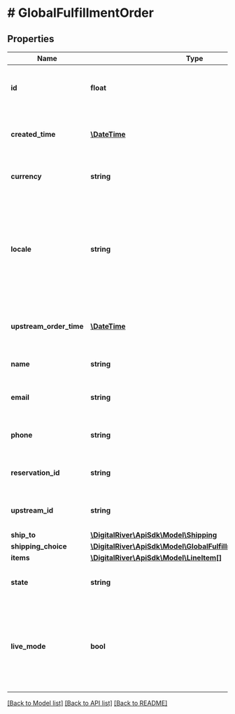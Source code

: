 # # GlobalFulfillmentOrder

## Properties

Name | Type | Description | Notes
------------ | ------------- | ------------- | -------------
**id** | **float** | The unique identifier of the fulfillment order. | [optional] [readonly] 
**created_time** | [**\DateTime**](\DateTime.md) | The time when the fulfillment order was created. | [optional] [readonly] 
**currency** | **string** | A three-letter ISO currency code. | [optional] 
**locale** | **string** | A locale designator that combines a two-letter ISO 639-1 language code with a ISO 3166-1 alpha-2 country code. | [optional] 
**upstream_order_time** | [**\DateTime**](\DateTime.md) | The time at which the upstream order was created. | [optional] 
**name** | **string** | The customer&#39;s name. | [optional] 
**email** | **string** | The customer&#39;s email address. | [optional] 
**phone** | **string** | The customer&#39;s phone number. | [optional] 
**reservation_id** | **string** | An inventory reservation identifier. | [optional] 
**upstream_id** | **string** | The upstream order identifier. | [optional] 
**ship_to** | [**\DigitalRiver\ApiSdk\Model\Shipping**](Shipping.md) |  | [optional] 
**shipping_choice** | [**\DigitalRiver\ApiSdk\Model\GlobalFulfillmentShippingChoice**](GlobalFulfillmentShippingChoice.md) |  | [optional] 
**items** | [**\DigitalRiver\ApiSdk\Model\LineItem[]**](LineItem.md) |  | [optional] 
**state** | **string** | The current state of the fulfillment order. | [optional] [readonly] 
**live_mode** | **bool** | Has the value true if the object exists in live mode or the value false if the object exists in test mode. | [optional] 

[[Back to Model list]](../../README.md#documentation-for-models) [[Back to API list]](../../README.md#documentation-for-api-endpoints) [[Back to README]](../../README.md)



